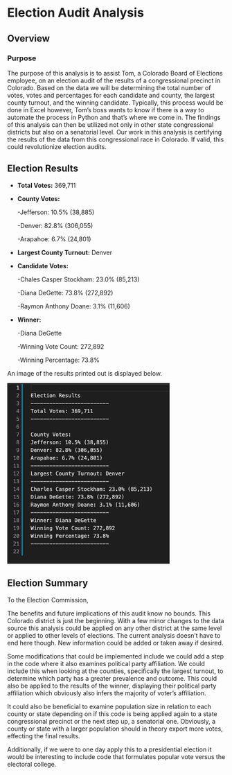 # Election Audit Analysis
## Overview
### Purpose
The purpose of this analysis is to assist Tom, a Colorado Board of Elections employee, on an election audit of the results of a congressional precinct in Colorado. Based on the data we will be determining the total number of votes, votes and percentages for each candidate and county, the largest county turnout, and the winning candidate. Typically, this process would be done in Excel however, Tom’s boss wants to know if there is a way to automate the process in Python and that’s where we come in. The findings of this analysis can then be utilized not only in other state congressional districts but also on a senatorial level. Our work in this analysis is certifying the results of the data from this congressional race in Colorado. If valid, this could revolutionize election audits.
## Election Results
* **Total Votes:** 369,711
* **County Votes:**

  -Jefferson: 10.5% (38,885)
  
  -Denver: 82.8% (306,055)
  
  -Arapahoe: 6.7% (24,801)
  
* **Largest County Turnout:** Denver
* **Candidate Votes:**

  -Chales Casper Stockham: 23.0% (85,213)
  
  -Diana DeGette: 73.8% (272,892)
  
  -Raymon Anthony Doane: 3.1% (11,606)
  
* **Winner:**

  -Diana DeGette
  
  -Winning Vote Count: 272,892
  
  -Winning Percentage: 73.8%
  
An image of the results printed out is displayed below.

![election_results.png](https://github.com/CristinaCod/election_analysis/blob/main/analysis/Election_Results.png)
## Election Summary
To the Election Commission,

The benefits and future implications of this audit know no bounds. This Colorado district is just the beginning. With a few minor changes to the data source this analysis could be applied on any other district at the same level or applied to other levels of elections. The current analysis doesn’t have to end here though. New information could be added or taken away if desired. 

Some modifications that could be implemented include we could add a step in the code where it also examines political party affiliation. We could include this when looking at the counties, specifically the largest turnout, to determine which party has a greater prevalence and outcome. This could also be applied to the results of the winner, displaying their political party affiliation which obviously also infers the majority of voter’s affiliation.

It could also be beneficial to examine population size in relation to each county or state depending on if this code is being applied again to a state congressional precinct or the next step up, a senatorial one. Obviously, a county or state with a larger population should in theory export more votes, effecting the final results. 

Additionally, if we were to one day apply this to a presidential election it would be interesting to include code that formulates popular vote versus the electoral college. 


